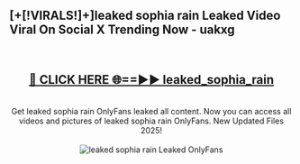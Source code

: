 <h2>[+[!VIRALS!]+]leaked sophia rain Leaked Video Viral On Social X Trending Now - uakxg</h2>
<br>
<div align="center">
<h2><a href="https://libra.edu.pl?leaked_sophia_rain" rel="nofollow">🔴 CLICK HERE 🌐==►► leaked_sophia_rain</a></h2>
<br>
Get leaked sophia rain OnlyFans leaked all content. Now you can access all videos and pictures of leaked sophia rain OnlyFans. New Updated Files 2025!
<br>
<br>
<a href="https://libra.edu.pl?leaked_sophia_rain" rel="nofollow" data-target="animated-image.originalLink"><img src="https://i.ibb.co.com/WyWwxjT/player-gif2.gif" alt="leaked sophia rain Leaked OnlyFans" style="max-width: 100%; display: inline-block;" data-target="animated-image.originalImage"></a>
</div>
<br>